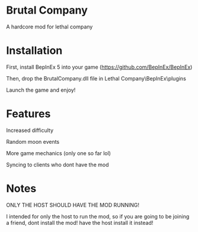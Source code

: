 # Brutal Company
A hardcore mod for lethal company

# Installation
First, install BepInEx 5 into your game
(https://github.com/BepInEx/BepInEx)

Then, drop the BrutalCompany.dll file in Lethal Company\BepInEx\plugins

Launch the game and enjoy!

# Features
Increased difficulty

Random moon events

More game mechanics (only one so far lol)

Syncing to clients who dont have the mod


# Notes
ONLY THE HOST SHOULD HAVE THE MOD RUNNING!

I intended for only the host to run the mod, so if you are going to be joining a friend, dont install the mod! have the host install it instead!


